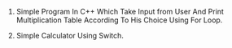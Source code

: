 1. Simple Program In C++ Which Take Input from User And Print Multiplication Table According To His Choice Using For Loop.

2. Simple Calculator Using Switch.
